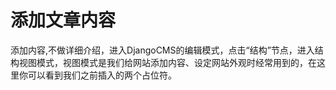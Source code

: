 # 添加文章内容



添加内容,不做详细介绍，进入DjangoCMS的编辑模式，点击“结构”节点，进入结构视图模式，视图模式是我们给网站添加内容、设定网站外观时经常用到的，在这里你可以看到我们之前插入的两个占位符。
